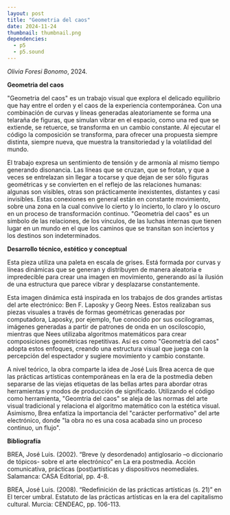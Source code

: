 ```yaml
---
layout: post
title: "Geometria del caos"
date: 2024-11-24
thumbnail: thumbnail.png
dependencies:
  - p5
  - p5.sound
---
```


<div id="div-sketch">
  <script type="text/javascript" src="sketch.js"></script>
</div>

_Olivia Foresi Bonomo_, 2024.

**Geometria del caos**

"Geometria del caos" es un trabajo visual que explora el delicado equilibrio que hay entre el orden y el caos de la experiencia contemporánea. Con una combinación de curvas y líneas generadas aleatoriamente se forma una telaraña de figuras, que simulan vibrar en el espacio, como una red que se extiende, se retuerce, se transforma en un cambio constante. Al ejecutar el código la composición se transforma, para ofrecer una propuesta siempre distinta, siempre nueva, que muestra la transitoriedad y la volatilidad del mundo.

El trabajo expresa un sentimiento de tensión y de armonía al mismo tiempo generando disonancia. Las líneas que se cruzan, que se frotan, y que a veces se entrelazan sin llegar a tocarse y que dejan de ser sólo figuras geométricas y se convierten en el reflejo de las relaciones humanas: algunas son visibles, otras son prácticamente inexistentes, distantes y casi invisibles. Estas conexiones en general están en constante movimiento, sobre una zona en la cual convive lo cierto y lo incierto, lo claro y lo oscuro en un proceso de transformación continuo. "Geometria del caos" es un símbolo de las relaciones, de los vínculos, de las luchas internas que tienen lugar en un mundo en el que los caminos que se transitan son inciertos y los destinos son indeterminados.

**Desarrollo técnico, estético y conceptual**

Esta pieza utiliza una paleta en escala de grises. Está formada por curvas y líneas dinámicas que se generan y distribuyen de manera aleatoria e impredecible para crear una imagen en movimiento, generando así la ilusión de una estructura que parece vibrar y desplazarse constantemente.

Esta imagen dinámica está inspirada en los trabajos de dos grandes artistas del arte electrónico: Ben F. Laposky y Georg Nees. Estos realizaban sus piezas visuales a través de formas geométricas generadas por computadora, Laposky, por ejemplo, fue conocido por sus oscilogramas, imágenes generadas a partir de patrones de onda en un osciloscopio, mientras que Nees utilizaba algoritmos matemáticos para crear composiciones geométricas repetitivas. Así es como "Geometria del caos" adopta estos enfoques, creando una estructura visual que juega con la percepción del espectador y sugiere movimiento y cambio constante.

A nivel teórico, la obra comparte la idea de José Luis Brea acerca de que las prácticas artísticas contemporáneas en la era de la postmedia deben separarse de las viejas etiquetas de las bellas artes para abordar otras herramientas y modos de producción de significado. Utilizando el código como herramienta, "Geomtria del caos" se aleja de las normas del arte visual tradicional y relaciona el algoritmo matemático con la estética visual. Asimismo, Brea enfatiza la importancia del "carácter performativo" del arte electrónico, donde "la obra no es una cosa acabada sino un proceso continuo, un flujo".

**Bibliografía**

BREA, José Luis. (2002). “Breve (y desordenado) antiglosario –o diccionario de tópicos- sobre el arte electrónico” en La era postmedia. Acción comunicativa, prácticas (post)artísticas y dispositivos neomediales. Salamanca: CASA Editorial, pp. 4-8.

BREA, José Luis. (2008). “Redefinición de las prácticas artísticas (s. 21)” en El tercer umbral. Estatuto de las prácticas artísticas en la era del capitalismo cultural. Murcia: CENDEAC, pp. 106-113.